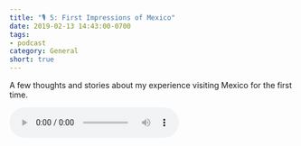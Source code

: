```yaml
---
title: "🎙 5: First Impressions of Mexico"
date: 2019-02-13 14:43:00-0700
tags:
- podcast
category: General
short: true
---
```


A few thoughts and stories about my experience visiting Mexico for the first time.

<audio controls="controls" src="https://media.bennorris.com/images/bennorris/uploads/2019/3495d9c76a.mp3" />

